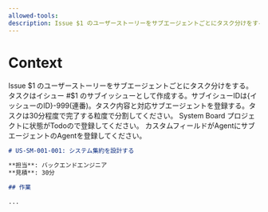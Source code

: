 ```yaml
---
allowed-tools:
description: Issue $1 のユーザーストーリーをサブエージェントごとにタスク分けをする。
---
```


# Context

Issue $1 のユーザーストーリーをサブエージェントごとにタスク分けをする。
タスクはイシュー #$1 のサブイッシューとして作成する。サブイシューIDは{イッシューのID}-999(連番)。タスク内容と対応サブエージェントを登録する。タスクは30分程度で完了する粒度で分割してください。
System Board プロジェクトに状態がTodoので登録してください。
カスタムフィールドがAgentにサブエージェントのAgentを登録してください。

```md
# US-SM-001-001: システム集約を設計する

**担当**: バックエンドエンジニア
**見積**: 30分

## 作業

...
```
